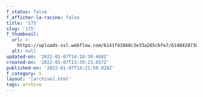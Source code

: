 ```yaml
---
f_status: false
f_afficher-la-racine: false
title: '175'
slug: '175'
f_thumbnail:
  url: >-
    https://uploads-ssl.webflow.com/6141f41868c3e33a265cbfe7/61d842873060507c114fefd6_175.jpg
  alt: null
updated-on: '2022-01-07T14:18:39.468Z'
created-on: '2022-01-07T13:39:23.657Z'
published-on: '2022-01-07T14:21:50.928Z'
f_category: S
layout: '[archive].html'
tags: archive
---
```



